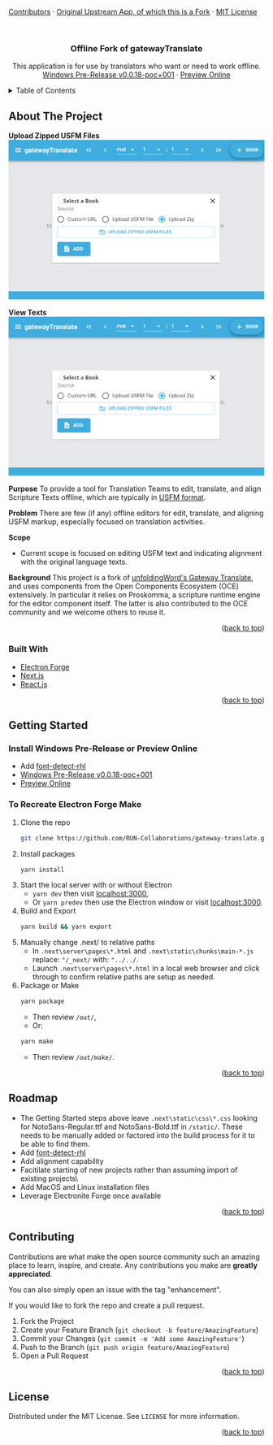 <div id="top"></div>

[Contributors](https://github.com/RUN-Collaborations/gateway-translate/graphs/contributors)
    ·
[Original Upstream App, of which this is a Fork](https://github.com/unfoldingWord/gateway-translate)
    ·
[MIT License](https://github.com/RUN-Collaborations/gateway-translate/blob/main/LICENSE)

<br />
<div align="center">

<h3 align="center">Offline Fork of gatewayTranslate</h3>

  <p align="center">
    This application is for use by translators who want or need to work offline.
    <br />
    <a href="https://github.com/RUN-Collaborations/gateway-translate/releases/tag/v0.0.18-poc%2B001">Windows Pre-Release v0.0.18-poc+001</a>
    ·
    <a href="https://translate-align-2414.netlify.app/">Preview Online</a>
  </p>
</div>



<details>
  <summary>Table of Contents</summary>
  <ol>
    <li>
      <a href="#about-the-project">About The Project</a>
      <ul>
        <li><a href="#built-with">Built With</a></li>
      </ul>
    </li>
    <li>
      <a href="#getting-started">Getting Started</a>
      <ul>
        <li><a href="#install-windows-pre-release-or-preview-online">Install Windows Pre-Release or Preview Online</a></li>
        <li><a href="#to-recreate-electron-forge-make">To Recreate Electron Forge Make</a></li>
      </ul>
    </li>
    <li><a href="#roadmap">Roadmap</a></li>
    <li><a href="#contributing">Contributing</a></li>
    <li><a href="#license">License</a></li>
    <li><a href="#contact">Contact</a></li>
  </ol>
</details>



## About The Project
**Upload Zipped USFM Files**
![Upload Zipped USFM Files](./images/upload_zipped_usfm_files.png)

**View Texts**
![view_resources](./images/upload_zipped_usfm_files.png)

**Purpose**
To provide a tool for Translation Teams to edit, translate, and align Scripture Texts offline, which are typically in [USFM format](https://ubsicap.github.io/usfm/).

**Problem**
There are few (if any) offline editors for edit, translate, and aligning USFM markup, especially focused on translation activities.

**Scope**
- Current scope is focused on editing USFM text and indicating alignment with the original language texts.

**Background**
This project is a fork of [unfoldingWord's Gateway Translate](https://github.com/RUN-Collaborations/gateway-translate), and uses components from the Open Components Ecosystem (OCE) extensively. In particular it relies on Proskomma, a scripture runtime engine for the editor component itself. The latter is also contributed to the OCE community and we welcome others to reuse it.

<p align="right">(<a href="#top">back to top</a>)</p>

### Built With


* [Electron Forge](https://www.electronforge.io/)
* [Next.js](https://nextjs.org/)
* [React.js](https://reactjs.org/)

<p align="right">(<a href="#top">back to top</a>)</p>



## Getting Started

### Install Windows Pre-Release or Preview Online

* Add [font-detect-rhl](https://github.com/RUN-Collaborations/font-detect-rhl)
* [Windows Pre-Release v0.0.18-poc+001](https://github.com/RUN-Collaborations/gateway-translate/releases/tag/v0.0.18-poc%2B001)
* [Preview Online](https://translate-align-2414.netlify.app/)

### To Recreate Electron Forge Make

1. Clone the repo
   ```sh
   git clone https://github.com/RUN-Collaborations/gateway-translate.git
   ```
2. Install packages
   ```sh
   yarn install
   ```
3. Start the local server with or without Electron 
    * `yarn dev` then visit <a href="http://localhost:3000">localhost:3000</a>,
    * Or `yarn predev` then use the Electron window or visit <a href="http://localhost:3000">localhost:3000</a>.
4. Build and Export  
   ```sh
   yarn build && yarn export
   ```
5. Manually change .next/ to relative paths
    * In `.next\server\pages\*.html` and `.next\static\chunks\main-*.js` replace: `"/_next/` with: 	`"../../`.
    * Launch `.next\server\pages\*.html` in a local web browser and click through to confirm relative paths are setup as needed.
6. Package or Make
   ```sh
   yarn package
   ```
    * Then review `/out/`,
    * Or:
   ```sh
   yarn make
   ```
    * Then review `/out/make/`.

<p align="right">(<a href="#top">back to top</a>)</p>

## Roadmap

* The Getting Started steps above leave `.next\static\css\*.css` looking for NotoSans-Regular.ttf and NotoSans-Bold.ttf in `/static/`. These needs to be manually added or factored into the build process for it to be able to find them.
* Add [font-detect-rhl](https://github.com/RUN-Collaborations/font-detect-rhl)
* Add alignment capability
* Facitilate starting of new projects rather than assuming import of existing projects\
* Add MacOS and Linux installation files
* Leverage Electronite Forge once available

<p align="right">(<a href="#top">back to top</a>)</p>



## Contributing

Contributions are what make the open source community such an amazing place to learn, inspire, and create. Any contributions you make are **greatly appreciated**.

You can also simply open an issue with the tag "enhancement".

If you would like to fork the repo and create a pull request. 

1. Fork the Project
2. Create your Feature Branch (`git checkout -b feature/AmazingFeature`)
3. Commit your Changes (`git commit -m 'Add some AmazingFeature'`)
4. Push to the Branch (`git push origin feature/AmazingFeature`)
5. Open a Pull Request

<p align="right">(<a href="#top">back to top</a>)</p>



## License

Distributed under the MIT License. See `LICENSE` for more information.

<p align="right">(<a href="#top">back to top</a>)</p>

